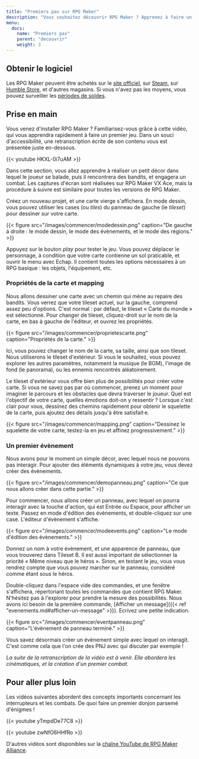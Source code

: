 ```yaml
---
title: "Premiers pas sur RPG Maker"
description: "Vous souhaitez découvrir RPG Maker ? Apprenez à faire un premier jeu avec cette série de vidéos."
menu:
  docs:
    name: "Premiers pas"
    parent: "decouvrir"
    weight: 3
---
```


## Obtenir le logiciel

Les RPG Maker peuvent être achetés sur le [site officiel](http://www.rpgmakerweb.com/products), sur [Steam](http://store.steampowered.com/search/?term=RPG+Maker), sur [Humble Store](https://www.humblebundle.com/store/search?sort=bestselling&search=RPG%20Maker), et d'autres magasins. Si vous n'avez pas les moyens, vous pouvez surveiller les [périodes de soldes](https://isthereanydeal.com/game/rpgmakermv/history/).

## Prise en main

Vous venez d'installer RPG Maker ? Familiarisez-vous grâce à cette vidéo, qui vous apprendra rapidement à faire un premier jeu. Dans un souci d'accessibilité, une retranscription écrite de son contenu vous est présentée juste en-dessous.

{{< youtube HKXL-0i7uAM >}}

Dans cette section, vous allez apprendre à réaliser un petit décor dans lequel le joueur se balade, puis il rencontrera des bandits, et engagera un combat. Les captures d'écran sont réalisées sur RPG Maker VX Ace, mais la procédure à suivre est similaire pour toutes les versions de RPG Maker.

Créez un nouveau projet, et une carte vierge s'affichera. En mode dessin, vous pouvez utiliser les cases (ou *tiles*) du panneau de gauche (le *tileset*) pour dessiner sur votre carte.

{{< figure src="/images/commencer/modedessin.png" caption="De gauche à droite : le mode dessin, le mode des évènements, et le mode des régions." >}}

Appuyez sur le bouton *play* pour tester le jeu. Vous pouvez déplacer le personnage, à condition que votre carte contienne un sol praticable, et ouvrir le menu avec Echap. Il contient toutes les options nécessaires à un RPG basique : les objets, l'équipement, etc.

### Propriétés de la carte et mapping

Nous allons dessiner une carte avec un chemin qui mène au repaire des bandits. Vous verrez que votre tileset actuel, sur la gauche, comprend assez peu d'options. C'est normal : par défaut, le tileset « Carte du monde » est sélectionné. Pour changer de tileset, cliquez-droit sur le nom de la carte, en bas à gauche de l'éditeur, et ouvrez les propriétés.

{{< figure src="/images/commencer/proprietescarte.png" caption="Propriétés de la carte." >}}

Ici, vous pouvez changer le nom de la carte, sa taille, ainsi que son tileset. Nous utiliserons le tileset d'extérieur. Si vous le souhaitez, vous pouvez explorer les autres paramètres, notamment la musique (le BGM), l'image de fond (le panorama), ou les ennemis rencontrés aléatoirement.

Le tileset d'extérieur vous offre bien plus de possibilités pour créer votre carte. Si vous ne savez pas par où commencer, prenez un moment pour imaginer le parcours et les obstacles que devra traverser le joueur. Quel est l'objectif de votre carte, quelles émotions doit-on y ressentir ? Lorsque c'est clair pour vous, dessinez des chemins rapidement pour obtenir le squelette de la carte, puis ajoutez des détails jusqu'à être satisfait·e.

{{< figure src="/images/commencer/mapping.png" caption="Dessinez le squelette de votre carte, testez-la en jeu et affinez progressivement." >}}

### Un premier évènement

Nous avons pour le moment un simple décor, avec lequel nous ne pouvons pas interagir. Pour ajouter des éléments dynamiques à votre jeu, vous devez créer des évènements.

{{< figure src="/images/commencer/demopanneau.png" caption="Ce que nous allons créer dans cette partie." >}}

Pour commencer, nous allons créer un panneau, avec lequel on pourra interagir avec la touche d'action, qui est Entrée ou Espace, pour afficher un texte. Passez en mode d'édition des évènements, et double-cliquez sur une case. L'éditeur d'évènement s'affiche.

{{< figure src="/images/commencer/modeevents.png" caption="Le mode d'édition des évènements." >}}

Donnez un nom à votre évènement, et une apparence de panneau, que vous trouverez dans Tileset B. Il est aussi important de sélectionner la priorité « Même niveau que le héros ». Sinon, en testant le jeu, vous vous rendrez compte que vous pouvez marcher sur le panneau, considéré comme étant sous le héros.

Double-cliquez dans l'espace vide des commandes, et une fenêtre s'affichera, répertoriant toutes les commandes que contient RPG Maker. N'hésitez pas à l'explorer pour prendre la mesure des possibilités. Nous avons ici besoin de la première commande, [Afficher un message]({{< ref "evenements.md#afficher-un-message" >}}). Ecrivez une petite indication.

{{< figure src="/images/commencer/eventpanneau.png" caption="L'évènement de panneau terminé." >}}

Vous savez désormais créer un évènement simple avec lequel on interagit. C'est comme cela que l'on crée des PNJ avec qui discuter par exemple !

*La suite de la retranscription de la vidéo est à venir. Elle abordera les cinématiques, et la création d'un premier combat.*

## Pour aller plus loin

Les vidéos suivantes abordent des concepts importants concernant les interrupteurs et les combats. De quoi faire un premier donjon parsemé d'énigmes !

{{< youtube yTmpdDe77C8 >}}
<p>
{{< youtube zwNfO6HHfRo >}}

D'autres vidéos sont disponibles sur la [chaîne YouTube de RPG Maker Alliance](https://www.youtube.com/c/AurelienVideos).
